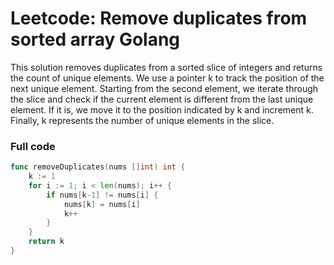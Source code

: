# Leetcode: Remove duplicates from sorted array Golang
This solution removes duplicates from a sorted slice of integers and returns the count of unique elements. We use a pointer k to track the position of the next unique element. Starting from the second element, we iterate through the slice and check if the current element is different from the last unique element. If it is, we move it to the position indicated by k and increment k. Finally, k represents the number of unique elements in the slice.

### Full code
``` go
func removeDuplicates(nums []int) int {
    k := 1
    for i := 1; i < len(nums); i++ {
        if nums[k-1] != nums[i] {
            nums[k] = nums[i]
            k++
        }
    }
    return k
}


```
